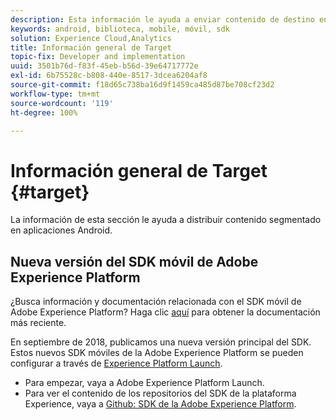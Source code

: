```yaml
---
description: Esta información le ayuda a enviar contenido de destino en aplicaciones Android.
keywords: android, biblioteca, mobile, móvil, sdk
solution: Experience Cloud,Analytics
title: Información general de Target
topic-fix: Developer and implementation
uuid: 3501b76d-f83f-45eb-b56d-39e64717772e
exl-id: 6b75528c-b808-440e-8517-3dcea6204af8
source-git-commit: f18d65c738ba16d9f1459ca485d87be708cf23d2
workflow-type: tm+mt
source-wordcount: '119'
ht-degree: 100%

---
```


# Información general de Target {#target}

La información de esta sección le ayuda a distribuir contenido segmentado en aplicaciones Android.

## Nueva versión del SDK móvil de Adobe Experience Platform

¿Busca información y documentación relacionada con el SDK móvil de Adobe Experience Platform? Haga clic [aquí](https://aep-sdks.gitbook.io/docs/) para obtener la documentación más reciente.

En septiembre de 2018, publicamos una nueva versión principal del SDK. Estos nuevos SDK móviles de la Adobe Experience Platform se pueden configurar a través de [Experience Platform Launch](https://www.adobe.com/es/experience-platform/launch.html).

* Para empezar, vaya a Adobe Experience Platform Launch.
* Para ver el contenido de los repositorios del SDK de la plataforma Experience, vaya a [Github: SDK de la Adobe Experience Platform](https://github.com/Adobe-Marketing-Cloud/acp-sdks).
